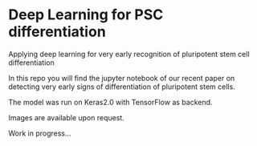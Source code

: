 # Deep Learning for PSC differentiation

Applying deep learning for very early recognition of pluripotent stem cell differentiation


In this repo you will find the jupyter notebook of our recent paper on detecting very early signs of differentiation of pluripotent stem cells. 

The model was run on Keras2.0 with TensorFlow as backend. 

Images are available upon request. 

Work in progress...



